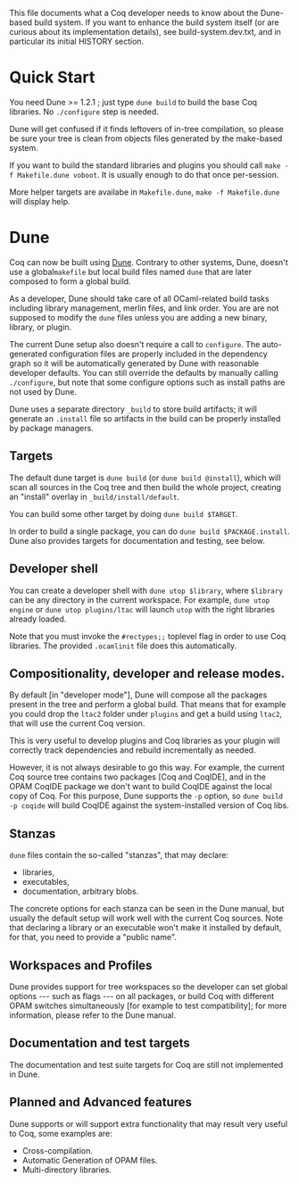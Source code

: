 This file documents what a Coq developer needs to know about the
Dune-based build system. If you want to enhance the build system
itself (or are curious about its implementation details), see
build-system.dev.txt, and in particular its initial HISTORY section.

Quick Start
===========

You need Dune >= 1.2.1 ; just type `dune build` to build the base Coq
libraries. No `./configure` step is needed.

Dune will get confused if it finds leftovers of in-tree compilation,
so please be sure your tree is clean from objects files generated by
the make-based system.

If you want to build the standard libraries and plugins you should
call `make -f Makefile.dune voboot`. It is usually enough to do that
once per-session.

More helper targets are availabe in `Makefile.dune`, `make -f
Makefile.dune` will display help.

Dune
====

Coq can now be built using
[Dune](https://github.com/ocaml/dune). Contrary to other systems,
Dune, doesn't use a global`makefile` but local build files named
`dune` that are later composed to form a global build.

As a developer, Dune should take care of all OCaml-related build tasks
including library management, merlin files, and link order. You are
are not supposed to modify the `dune` files unless you are adding a
new binary, library, or plugin.

The current Dune setup also doesn't require a call to `configure`. The
auto-generated configuration files are properly included in the
dependency graph so it will be automatically generated by Dune with
reasonable developer defaults. You can still override the defaults by
manually calling `./configure`, but note that some configure options
such as install paths are not used by Dune.

Dune uses a separate directory `_build` to store build artifacts; it
will generate an `.install` file so artifacts in the build can be
properly installed by package managers.

## Targets

The default dune target is `dune build` (or `dune build @install`),
which will scan all sources in the Coq tree and then build the whole
project, creating an "install" overlay in `_build/install/default`.

You can build some other target by doing `dune build $TARGET`.

In order to build a single package, you can do `dune build
$PACKAGE.install`. Dune also provides targets for documentation and
testing, see below.

## Developer shell

You can create a developer shell with `dune utop $library`, where
`$library` can be any directory in the current workspace. For example,
`dune utop engine` or `dune utop plugins/ltac` will launch `utop` with
the right libraries already loaded.

Note that you must invoke the `#rectypes;;` toplevel flag in order to
use Coq libraries. The provided `.ocamlinit` file does this
automatically.

## Compositionality, developer and release modes.

By default [in "developer mode"], Dune will compose all the packages
present in the tree and perform a global build. That means that for
example you could drop the `ltac2` folder under `plugins` and get a
build using `ltac2`, that will use the current Coq version.

This is very useful to develop plugins and Coq libraries as your
plugin will correctly track dependencies and rebuild incrementally as
needed.

However, it is not always desirable to go this way. For example, the
current Coq source tree contains two packages [Coq and CoqIDE], and in
the OPAM CoqIDE package we don't want to build CoqIDE against the
local copy of Coq. For this purpose, Dune supports the `-p` option, so
`dune build -p coqide` will build CoqIDE against the system-installed
version of Coq libs.

## Stanzas

`dune` files contain the so-called "stanzas", that may declare:

- libraries,
- executables,
- documentation, arbitrary blobs.

The concrete options for each stanza can be seen in the Dune manual,
but usually the default setup will work well with the current Coq
sources. Note that declaring a library or an executable won't make it
installed by default, for that, you need to provide a "public name".

## Workspaces and Profiles

Dune provides support for tree workspaces so the developer can set
global options --- such as flags --- on all packages, or build Coq
with different OPAM switches simultaneously [for example to test
compatibility]; for more information, please refer to the Dune manual.

## Documentation and test targets

The documentation and test suite targets for Coq are still not
implemented in Dune.

## Planned and Advanced features

Dune supports or will support extra functionality that may result very
useful to Coq, some examples are:

- Cross-compilation.
- Automatic Generation of OPAM files.
- Multi-directory libraries.
